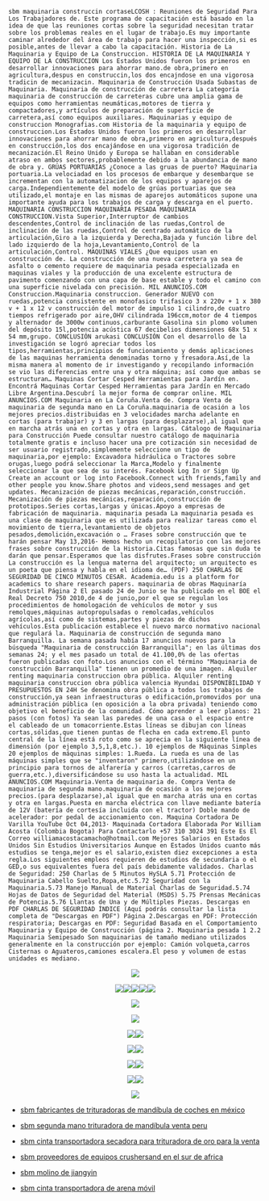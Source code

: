 
```
sbm maquinaria construccin cortaseLCOSH : Reuniones de Seguridad Para Los Trabajadores de. Este programa de capacitación está basado en la idea de que las reuniones cortas sobre la seguridad necesitan tratar sobre los problemas reales en el lugar de trabajo.Es muy importante caminar alrededor del área de trabajo para hacer una inspección,si es posible,antes de llevar a cabo la capacitación. Historia de La Maquinaria y Equipo de La Construccion. HISTORIA DE LA MAQUINARIA Y EQUIPO DE LA CONSTRUCCION Los Estados Unidos fueron los primeros en desarrollar innovaciones para ahorrar mano.de obra,primero en agricultura,despus en construccin,los dos encajndose en una vigorosa tradicin de mecanizacin. Maquinaria de Construcción Usada Subastas de Maquinaria. Maquinaria de construcción de carretera La categoría maquinaria de construcción de carreteras cubre una amplia gama de equipos como herramientas neumáticas,motores de tierra y compactadores,y artículos de preparación de superficie de carretera,así como equipos auxiliares. Maquinarias y equipo de construccion Monografias.com Historia de la maquinaria y equipo de construccion.Los Estados Unidos fueron los primeros en desarrollar innovaciones para ahorrar mano de obra,primero en agricultura,después en construcción,los dos encajándose en una vigorosa tradición de mecanización.El Reino Unido y Europa se hallaban en considerable atraso en ambos sectores,probablemente debido a la abundancia de mano de obra y. GRÚAS PORTUARIAS ¿Conoce a las gruas de puerto? Maquinaria portuaria.La velociadad en los procesos de embarque y desembarque se incrementan con la automatizacion de los equipos y aparejos de carga.Independientemente del modelo de grúas portuarias que sea utilizado,el montaje en las mismas de aparejos automáticos supone una importante ayuda para los trabajos de carga y descarga en el puerto. MAQUINARIA CONSTRUCCION MAQUINARIA PESADA MAQUINARIA CONSTRUCCION.Vista Superior,Interruptor de cambios descendentes,Control de inclinación de las ruedas,Control de inclinación de las ruedas,Control de centrado automático de la articulación,Giro a la izquierda y Derecha,Bajada y función libre del lado izquierdo de la hoja,Levantamiento,Control de la articulación,Control. MAQUINAS VIALES ¿Que equipos usan en construcción de. La construcción de una nueva carretera ya sea de asfalto o cemento requiere de maquinaria pesada especializada en maquinas viales y la producción de una excelente estructura de pavimento comenzando con una capa de base estable y todo el camino con una superficie nivelada con precisión. MIL ANUNCIOS.COM Construccion.Maquinaria construccion. Generador NUEVO con ruedas,potencia consistente en monofasico trifasico 3 x 220v + 1 x 380 v + 1 x 12 v construcción del motor de impulso 1 cilindro,de cuatro tiempos refrigerado por aire,OHV cilindrada 196ccm,motor de 4 tiempos y alternador de 3000w continuos,carburante Gasolina sin plomo volumen del depósito 15l,potencia acústica 67 decibelios dimensiones 68x 51 x 54 mm,grupo. CONCLUSIÓN arukasi CONCLUSIÓN Con el desarrollo de la investigación se logró apreciar todos los tipos,herramientas,principios de funcionamiento y demás aplicaciones de las maquinas herramienta denominadas torno y fresadora.Así,de la misma manera al momento de ir investigando y recopilando información se vio las diferencias entre una y otra máquina; así como que ambas se estructuran… Maquinas Cortar Cesped Herramientas para Jardín en. Encontrá Maquinas Cortar Cesped Herramientas para Jardín en Mercado Libre Argentina.Descubrí la mejor forma de comprar online. MIL ANUNCIOS.COM Maquinaria en La Coruña.Venta de. Compra Venta de maquinaria de segunda mano en La Coruña.maquinaria de ocasión a los mejores precios.distribuidas en 3 velocidades marcha adelante en cortas (para trabajar) y 3 en largas (para desplazarse),al igual que en marcha atrás una en cortas y otra en largas. Cátalogo de Maquinaria para Construcción Puede consultar nuestro catálogo de maquinaria totalmente gratis e incluso hacer una pre cotización sin necesidad de ser usuario registrado,simplemente seleccione un tipo de maquinaria,por ejemplo: Excavadora hidráulica o Tractores sobre orugas,luego podrá seleccionar la Marca,Modelo y finalmente seleccionar la que sea de su interés. Facebook Log In or Sign Up Create an account or log into Facebook.Connect with friends,family and other people you know.Share photos and videos,send messages and get updates. Mecanización de piezas mecánicas,reparación,construcción. Mecanización de piezas mecánicas,reparación,construcción de prototipos.Series cortas,largas y únicas.Apoyo a empresas de fabricación de maquinaria. maquinaria pesada La maquinaria pesada es una clase de maquinaria que es utilizada para realizar tareas como el movimiento de tierra,levantamiento de objetos pesados,demolición,excavación o … Frases sobre construcción que te harán pensar May 13,2016· Hemos hecho un recopilatorio con las mejores frases sobre construcción de la Historia.Citas famosas que sin duda te darán que pensar.Esperamos que las disfrutes.Frases sobre construcción La construcción es la lengua materna del arquitecto; un arquitecto es un poeta que piensa y habla en el idioma de… (PDF) 250 CHARLAS DE SEGURIDAD DE CINCO MINUTOS CESAR. Academia.edu is a platform for academics to share research papers. maquinaria de obras Maquinaría Industrial Página 2 El pasado 24 de Junio se ha publicado en el BOE el Real Decreto 750 2010,de 4 de junio,por el que se regulan los procedimientos de homologación de vehículos de motor y sus remolques,máquinas autopropulsadas o remolcadas,vehículos agrícolas,así como de sistemas,partes y piezas de dichos vehículos.Esta publicación establece el nuevo marco normativo nacional que regulará la. Maquinaria de construcción de segunda mano Barranquilla. La semana pasada había 17 anuncios nuevos para la búsqueda "Maquinaria de construcción Barranquilla"; en las últimas dos semanas 24; y el mes pasado un total de 41.100,0% de las ofertas fueron publicadas con foto.Los anuncios con el término "Maquinaria de construcción Barranquilla" tienen un promedio de una imagen. Alquiler renting maquinaria construccion obra pública. Alquiler renting maquinaria construccion obra pública valencia Hyundai DISPONIBILIDAD Y PRESUPUESTOS EN 24H Se denomina obra pública a todos los trabajos de construcción,ya sean infraestructuras o edificación,promovidos por una administración pública (en oposición a la obra privada) teniendo como objetivo el beneficio de la comunidad. Cómo aprender a leer planos: 21 pasos (con fotos) Ya sean las paredes de una casa o el espacio entre el cableado de un tomacorriente.Estas líneas se dibujan con líneas cortas,sólidas,que tienen puntas de flecha en cada extremo.El punto central de la línea está roto como se aprecia en la siguiente línea de dimensión (por ejemplo 3,5,1,8,etc.). 10 ejemplos de Máquinas Simples 20 ejemplos de máquinas simples: 1.Rueda. La rueda es una de las máquinas simples que se "inventaron" primero,utilizándose en un principio para tornos de alfarería y carros (carretas,carros de guerra,etc.),diversificándose su uso hasta la actualidad. MIL ANUNCIOS.COM Maquinaria.Venta de maquinaria de. Compra Venta de maquinaria de segunda mano.maquinaria de ocasión a los mejores precios.(para desplazarse),al igual que en marcha atrás una en cortas y otra en largas.Puesta en marcha eléctrica con llave mediante batería de 12V (batería de cortesía incluida con el tractor) Doble mando de acelerador: por pedal de accionamiento con. Maquina Cortadora De Varilla YouTube Oct 04,2013· Maquinada Cortadora Elaborada Por William Acosta (Colombia Bogota) Para Contactarlo +57 310 3024 391 Este Es El Correo williamacostacamacho@hotmail.com Mejores Salarios en Estados Unidos Sin Estudios Universitarios Aunque en Estados Unidos cuanto más estudios se tenga,mejor es el salario,existen diez excepciones a esta regla.Los siguientes empleos requieren de estudios de secundaria o el GED,o sus equivalentes fuera del país debidamente validados. Charlas de Seguridad: 250 Charlas de 5 Minutos HySLA 5.71 Protección de Maquinaria Cabello Suelto,Ropa,etc.5.72 Seguridad con la Maquinaria.5.73 Manejo Manual de Material Charlas de Seguridad.5.74 Hojas de Datos de Seguridad del Material (MSDS) 5.75 Prensas Mecánicas de Potencia.5.76 Llantas de Una y de Múltiples Piezas. Descargas en PDF CHARLAS DE SEGURIDAD ÍNDICE (Aquí podrás consultar la lista completa de "Descargas en PDF") Página 2.Descargas en PDF: Protección respiratoria; Descargas en PDF: Seguridad Basada en el Comportamiento Maquinaria y Equipo de Construcción (página 2. Maquinaria pesada 1 2.2 Maquinaria Semipesado Son maquinarias de tamaño mediano utilizados generalmente en la construcción por ejemplo: Camión volqueta,carros Cisternas o Aguateros,camiones escalera.El peso y volumen de estas unidades es mediano. 
```

<div align="center">

<a href="https://es-crusher.shibang-china.com/github&k=sbm+maquinaria+construccin+cortas"><img src="https://static.shibang-china.com/es/crusher/logo.jpg"></a>

<a href="https://es-crusher.shibang-china.com/github&k=sbm+maquinaria+construccin+cortas"><img src="https://static.shibang-china.com/es/crusher/index.jpg"></a><a href="https://es-crusher.shibang-china.com/material.htmlgithub&k=sbm+maquinaria+construccin+cortas"><img src="https://static.shibang-china.com/es/crusher/material.jpg"></a><a href="https://es-crusher.shibang-china.com/application.htmlgithub&k=sbm+maquinaria+construccin+cortas"><img src="https://static.shibang-china.com/es/crusher/application.jpg"></a><a href="https://es-crusher.shibang-china.com/aboutus.htmlgithub&k=sbm+maquinaria+construccin+cortas"><img src="https://static.shibang-china.com/es/crusher/aboutus.jpg"></a><a href="https://es-crusher.shibang-china.com/contact.htmlgithub&k=sbm+maquinaria+construccin+cortas"><img src="https://static.shibang-china.com/es/crusher/contact.jpg"></a>

<a href="https://es-crusher.shibang-china.com/github&k=sbm+maquinaria+construccin+cortas"><img src="https://static.shibang-china.com/es/crusher/banner.jpg"></a>

<a href="https://swt.shibang-china.com/github&k=sbm+maquinaria+construccin+cortas"><img src="https://static.shibang-china.com/es/crusher/text.jpg"></a>

<a href="https://swt.shibang-china.com/github&k=sbm+maquinaria+construccin+cortas"><img src="https://static.shibang-china.com/es/crusher/chat.jpg"></a><a href="https://es-crusher.shibang-china.com/contact.htmlgithub&k=sbm+maquinaria+construccin+cortas"><img src="https://static.shibang-china.com/es/crusher/message.jpg"></a>

<a href="https://es-crusher.shibang-china.com/products/pe.htmlgithub&k=sbm+maquinaria+construccin+cortas"><img src="https://static.shibang-china.com/es/crusher/pe.jpg"></a><a href="https://es-crusher.shibang-china.com/products/pf.htmlgithub&k=sbm+maquinaria+construccin+cortas"><img src="https://static.shibang-china.com/es/crusher/pf.jpg"></a>

<a href="https://es-crusher.shibang-china.com/products/hpt.htmlgithub&k=sbm+maquinaria+construccin+cortas"><img src="https://static.shibang-china.com/es/crusher/hpt.jpg"></a><a href="https://es-crusher.shibang-china.com/products/vsi.htmlgithub&k=sbm+maquinaria+construccin+cortas"><img src="https://static.shibang-china.com/es/crusher/vsi.jpg"></a>

<a href="https://es-crusher.shibang-china.com/products/klv.htmlgithub&k=sbm+maquinaria+construccin+cortas"><img src="https://static.shibang-china.com/es/crusher/klv.jpg"></a><a href="https://es-crusher.shibang-china.com/products/portable.htmlgithub&k=sbm+maquinaria+construccin+cortas"><img src="https://static.shibang-china.com/es/crusher/portable.jpg"></a>

<a href="https://swt.shibang-china.com/github&k=sbm+maquinaria+construccin+cortas"><img src="https://static.shibang-china.com/es/crusher/case.jpg"></a>

</div>


* [sbm fabricantes de trituradoras de mandíbula de coches en méxico](sbm%20fabricantes%20de%20trituradoras%20de%20mand%C3%ADbula%20de%20coches%20en%20m%C3%A9xico.md)

* [sbm segunda mano trituradora de mandíbula venta peru](sbm%20segunda%20mano%20trituradora%20de%20mand%C3%ADbula%20venta%20peru.md)

* [sbm cinta transportadora secadora para trituradora de oro para la venta](sbm%20cinta%20transportadora%20secadora%20para%20trituradora%20de%20oro%20para%20la%20venta.md)

* [sbm proveedores de equipos crushersand en el sur de africa](sbm%20proveedores%20de%20equipos%20crushersand%20en%20el%20sur%20de%20africa.md)

* [sbm molino de jiangyin](sbm%20molino%20de%20jiangyin.md)

* [sbm cinta transportadora de arena móvil](sbm%20cinta%20transportadora%20de%20arena%20m%C3%B3vil.md)